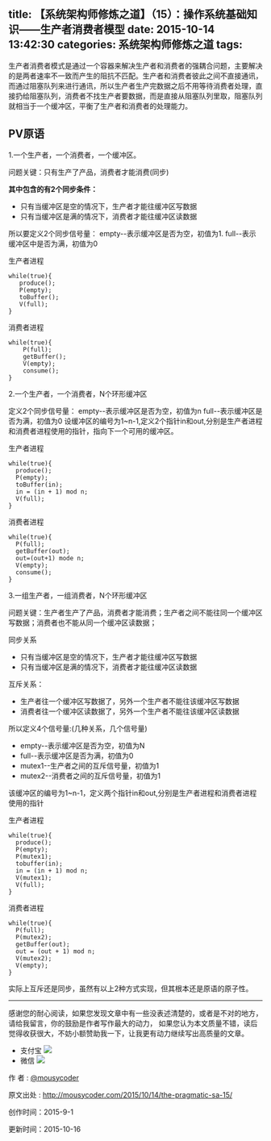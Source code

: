 title: 【系统架构师修炼之道】（15）：操作系统基础知识——生产者消费者模型
date: 2015-10-14 13:42:30
categories: 系统架构师修炼之道
tags:
---

生产者消费者模式是通过一个容器来解决生产者和消费者的强耦合问题，主要解决的是两者速率不一致而产生的阻抗不匹配。生产者和消费者彼此之间不直接通讯，而通过阻塞队列来进行通讯，所以生产者生产完数据之后不用等待消费者处理，直接扔给阻塞队列，消费者不找生产者要数据，而是直接从阻塞队列里取，阻塞队列就相当于一个缓冲区，平衡了生产者和消费者的处理能力。



<!-- more -->
## PV原语

1.一个生产者，一个消费者，一个缓冲区。

问题关键：只有生产了产品，消费者才能消费(同步)

**其中包含的有2个同步条件：**

- 只有当缓冲区是空的情况下，生产者才能往缓冲区写数据
- 只有当缓冲区是满的情况下，消费者才能往缓冲区读数据

所以要定义2个同步信号量： empty--表示缓冲区是否为空，初值为1.
full--表示缓冲区中是否为满，初值为0

生产者进程

```
while(true){
   produce();
   P(empty);
   toBuffer();
   V(full);
}
```

消费者进程
```
while(true){
    P(full);
    getBuffer();
    V(empty);
    consume();
}
```
2.一个生产者，一个消费者，N个环形缓冲区

定义2个同步信号量：
empty--表示缓冲区是否为空，初值为n
full--表示缓冲区是否为满，初值为0
设缓冲区的编号为1~n-1,定义2个指针in和out,分别是生产者进程和消费者进程使用的指针，指向下一个可用的缓冲区。

生产者进程
```
while(true){
  produce();
  P(empty);
  toBuffer(in);
  in = (in + 1) mod n;
  V(full);
}
```

消费者进程
```
while(true){
  P(full);
  getBuffer(out);
  out=(out+1) mode n;
  V(empty);
  consume();
}
```

3.一组生产者，一组消费者，N个环形缓冲区

问题关键：生产者生产了产品，消费者才能消费；生产者之间不能往同一个缓冲区写数据；消费者也不能从同一个缓冲区读数据；

同步关系

- 只有当缓冲区是空的情况下，生产者才能往缓冲区写数据
- 只有当缓冲区是满的情况下，消费者才能往缓冲区读数据

互斥关系：

- 生产者往一个缓冲区写数据了，另外一个生产者不能往该缓冲区写数据
- 消费者往一个缓冲区读数据了，另外一个生产者不能往该缓冲区读数据

所以定义4个信号量:(几种关系，几个信号量)

- empty--表示缓冲区是否为空，初值为N
- full--表示缓冲区是否为满，初值为0
- mutex1--生产者之间的互斥信号量，初值为1
- mutex2--消费者之间的互斥信号量，初值为1

该缓冲区的编号为1~n-1，定义两个指针in和out,分别是生产者进程和消费者进程使用的指针

生产者进程
```
while(true){
  produce();
  P(empty);
  P(mutex1);
  tobuffer(in);
  in = (in + 1) mod n;
  V(mutex1);
  V(full);
}

```

消费者进程

```
while(true){
  P(full);
  P(mutex2);
  getBuffer(out);
  out = (out + 1) mod n;
  V(mutex2);
  V(empty);
}
```






实际上互斥还是同步，虽然有以上2种方式实现，但其根本还是原语的原子性。

---

感谢您的耐心阅读，如果您发现文章中有一些没表述清楚的，或者是不对的地方，请给我留言，你的鼓励是作者写作最大的动力，
如果您认为本文质量不错，读后觉得收获很大，不妨小额赞助我一下，让我更有动力继续写出高质量的文章。

- 支付宝 
![](http://7xjl4u.com1.z0.glb.clouddn.com/15-10-14/18963137.jpg)
- 微信 
![](http://7xjl4u.com1.z0.glb.clouddn.com/15-10-14/34122370.jpg)
   
作 者 : [@mousycoder](http://weibo.com/mousycoder)

原文出处 : http://mousycoder.com/2015/10/14/the-pragmatic-sa-15/

创作时间：2015-9-1

更新时间：2015-10-16

